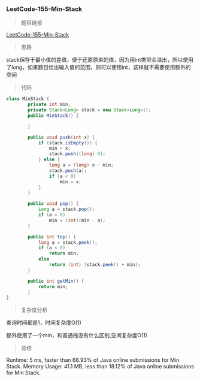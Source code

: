 ### LeetCode-155-Min-Stack

> 题目链接

[LeetCode-155-Min-Stack](https://leetcodeLeetCode-155-Min-Stack.com/problems/min-stack/)

> 思路

stack保存于最小值的差值，便于还原原来的值，因为用int类型会溢出，所以使用了long，如果题目给出输入值的范围，则可以使用int，这样就不需要使用额外的空间

> 代码

```java
class MinStack {
        private int min;
		private Stack<Long> stack = new Stack<Long>();
		public MinStack() {

		}

		public void push(int x) {
			if (stack.isEmpty()) {
				min = x;
				stack.push((long) 0);
			} else {
				long a = (long) x - min;
				stack.push(a);
				if (a < 0)
					min = x;
			}
		}

		public void pop() {
			Long a = stack.pop();
			if (a < 0)
				min = (int)(min - a);
		}

		public int top() {
			long a = stack.peek();
			if (a < 0)
				return min;
			else
				return (int) (stack.peek() + min);
		}

		public int getMin() {
			return min;
		}
}
```

> 复杂度分析

查询时间都是1，时间复杂度O(1)

额外使用了一个min，和普通栈没有什么区别,空间复杂度O(1)

> 总结

Runtime: 5 ms, faster than 68.93% of Java online submissions for Min Stack.
Memory Usage: 41.1 MB, less than 18.12% of Java online submissions for Min Stack.
